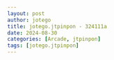 ```yaml
---
layout: post
author: jotego
title: jotego.jtpinpon - 324111a
date: 2024-08-30
categories: [Arcade, jtpinpon]
tags: [jotego.jtpinpon]
---
```


